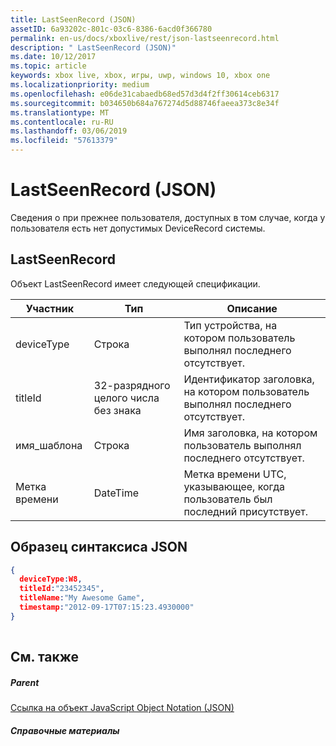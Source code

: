 ```yaml
---
title: LastSeenRecord (JSON)
assetID: 6a93202c-801c-03c6-8386-6acd0f366780
permalink: en-us/docs/xboxlive/rest/json-lastseenrecord.html
description: " LastSeenRecord (JSON)"
ms.date: 10/12/2017
ms.topic: article
keywords: xbox live, xbox, игры, uwp, windows 10, xbox one
ms.localizationpriority: medium
ms.openlocfilehash: e06de31cabaedb68ed57d3d4f2ff30614ceb6317
ms.sourcegitcommit: b034650b684a767274d5d88746faeea373c8e34f
ms.translationtype: MT
ms.contentlocale: ru-RU
ms.lasthandoff: 03/06/2019
ms.locfileid: "57613379"
---
```

# <a name="lastseenrecord-json"></a>LastSeenRecord (JSON)
Сведения о при прежнее пользователя, доступных в том случае, когда у пользователя есть нет допустимых DeviceRecord системы. 
<a id="ID4EN"></a>

 
## <a name="lastseenrecord"></a>LastSeenRecord
 
Объект LastSeenRecord имеет следующей спецификации.
 
| Участник| Тип| Описание| 
| --- | --- | --- | 
| deviceType| Строка| Тип устройства, на котором пользователь выполнял последнего отсутствует.| 
| titleId| 32-разрядного целого числа без знака| Идентификатор заголовка, на котором пользователь выполнял последнего отсутствует.| 
| имя_шаблона| Строка| Имя заголовка, на котором пользователь выполнял последнего отсутствует.| 
| Метка времени| DateTime| Метка времени UTC, указывающее, когда пользователь был последний присутствует.| 
  
<a id="ID4EHC"></a>

 
## <a name="sample-json-syntax"></a>Образец синтаксиса JSON
 

```json
{
  deviceType:W8,    
  titleId:"23452345",
  titleName:"My Awesome Game",
  timestamp:"2012-09-17T07:15:23.4930000"
}
    
```

  
<a id="ID4EQC"></a>

 
## <a name="see-also"></a>См. также
 
<a id="ID4ESC"></a>

 
##### <a name="parent"></a>Parent 

[Ссылка на объект JavaScript Object Notation (JSON)](atoc-xboxlivews-reference-json.md)

  
<a id="ID4E5C"></a>

 
##### <a name="reference"></a>Справочные материалы   